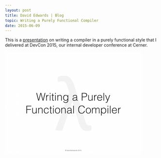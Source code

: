 ```yaml
---
layout: post
title: David Edwards | Blog
topic: Writing a Purely Functional Compiler
date: 2015-06-09
---
```

This is a [presentation](https://dl.dropboxusercontent.com/u/6310959/writing-purely-functional-compiler.pdf) on writing a compiler in a purely functional style that I delivered at DevCon 2015, our internal developer conference at Cerner.

[![Writing a Purely Functional Compiler](/images/writing-a-purely-functional-compiler.png)](https://dl.dropboxusercontent.com/u/6310959/writing-purely-functional-compiler.pdf "Writing a Purely Functional Compiler")
